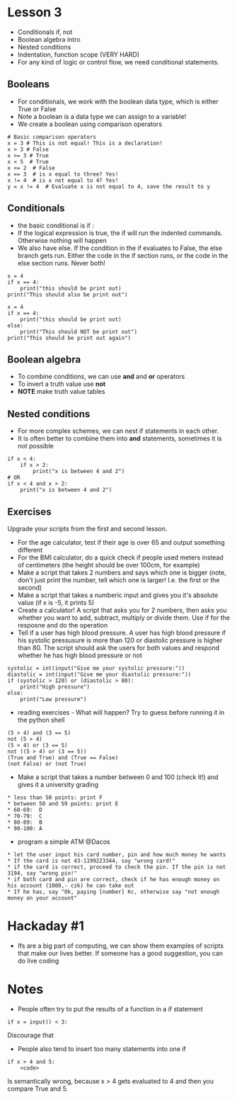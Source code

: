 # Lesson 3
* Conditionals if, not
* Boolean algebra intro
* Nested conditions
* Indentation, function scope (VERY HARD)
* For any kind of logic or control flow, we need conditional statements. 

## Booleans
* For conditionals, we work with the boolean data type, which is either True or False
* Note a boolean is a data type we can assign to a variable!
* We create a boolean using comparison operators
```
# Basic comparison operators
x = 3 # This is not equal! This is a declaration!
x > 3 # False
x >= 3 # True
x < 5  # True
x <= 2  # False
x == 3  # is x equal to three? Yes!
x != 4  # is x not equal to 4? Yes!
y = x != 4  # Evaluate x is not equal to 4, save the result to y
```
## Conditionals
* the basic conditional is if <expression>:
* If the logical expression is true, the if will run the indented commands. Otherwise nothing will happen
* We also have else. If the condition in the if evaluates to False, the else branch gets run. Either the code in the if section runs, or the code in the else section runs. Never both!
```
x = 4
if x == 4:
    print("this should be print out)
print("This should also be print out")
```

```
x = 4
if x == 4:
    print("this should be print out)
else:
    print("This should NOT be print out")
print("This should be print out again")
``` 
## Boolean algebra
* To combine conditions, we can use **and** and **or** operators
* To invert a truth value use **not**
* **NOTE** make truth value tables

## Nested conditions
* For more complex schemes, we can nest if statements in each other.
* It is often better to combine them into **and** statements, sometimes it is not possible
```
if x < 4:
    if x > 2:
        print("x is between 4 and 2")
# OR
if x < 4 and x > 2:
    print("x is between 4 and 2")
```

## Exercises
Upgrade your scripts from the first and second lesson.
* For the age calculator, test if their age is over 65 and output something different
* For the BMI calculator, do a quick check if people used meters instead of centimeters (the height should be over 100cm, for example)
* Make a script that takes 2 numbers and says which one is bigger (note, don't just print the number, tell which one is larger! I.e. the first or the second)
* Make a script that takes a numberic input and gives you it's absolute value (if x is -5, it prints 5)
* Create a calculator! A script that asks you for 2 numbers, then asks you whether you want to add, subtract, multiply or divide them. Use if for the resposne and do the operation
* Tell if a user has high blood pressure. A user has high blood pressure if his systolic pressusure is more than 120 or diastolic pressure is higher than 80. The script should ask the users for both values and respond whether he has high blood pressure or not
```
systolic = int(input("Give me your systolic pressure:"))
diastolic = int(input("Give me your diastolic pressure:"))
if (systolic > 120) or (diastolic > 80):
    print("High pressure")
else:
    print("Low pressure")

```

* reading exercises - What will happen? Try to guess before running it in the python shell
```
(5 > 4) and (3 == 5)
not (5 > 4)
(5 > 4) or (3 == 5)
not ((5 > 4) or (3 == 5))
(True and True) and (True == False)
(not False) or (not True)
```

* Make a script that takes a number between 0 and 100 (check it!) and gives it a university grading
```
* less than 50 points: print F
* between 50 and 59 points: print E
* 60-69:  D
* 70-79:  C
* 80-89:  B
* 90-100: A 
```
* program a simple ATM @Dacos
```
* let the user input his card number, pin and how much money he wants
* If the card is not 43-1199223344, say "wrong card!"
* if the card is correct, proceed to check the pin. If the pin is not 3194, say "wrong pin!"
* if both card and pin are correct, check if he has enough money on his account (1000,- czk) he can take out
* If he has, say "Ok, paying [number] Kc, otherwise say "not enough money on your account"
```
# Hackaday #1
* Ifs are a big part of computing, we can show them examples of scripts that make our lives better. If someone has a good suggestion, you can do live coding
# Notes
* People often try to put the results of a function in a if statement
```
if x = input() < 3: 
```

Discourage that
* People also tend to insert too many statements into one if
```
if x > 4 and 5:
    <code>
```
Is semantically wrong, because x > 4 gets evaluated to 4 and then you compare True and 5.
